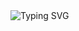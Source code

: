 <img src="https://readme-typing-svg.demolab.com?font=Fira+Code&weight=650&size=35&duration=2000&pause=350&color=E4E4E4&center=true&vCenter=true&width=600&height=150&lines=TOMSON;C%2B%2B;Software+Developer;C%23+%2F+HTML+%2F++JS;API+Python+%2F+Node.js" alt="Typing SVG" />
